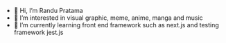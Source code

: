 - 👋 Hi, I’m Randu Pratama
- 👀 I’m interested in visual graphic, meme, anime, manga and music
- 🌱 I’m currently learning front end framework such as next.js and testing framework jest.js
<!-- - 💞️ I’m looking to collaborate on ... -->
<!-- - 📫 How to reach me ... -->

<!---
randup48/randup48 is a ✨ special ✨ repository because its `README.md` (this file) appears on your GitHub profile.
You can click the Preview link to take a look at your changes.
--->
